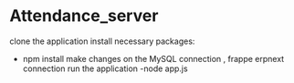 # Attendance_server
clone the application
install necessary packages:
- npm install
make changes on the MySQL connection , frappe erpnext connection
run the application
-node app.js


